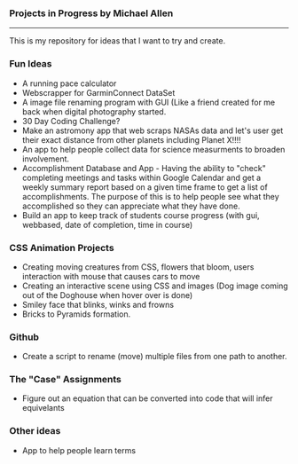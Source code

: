 ### Projects in Progress by Michael Allen
***

This is my repository for ideas that I want to try and create. 

### Fun Ideas
* A running pace calculator
* Webscrapper for GarminConnect DataSet
* A image file renaming program with GUI (Like a friend created for me back when digital photography started.
* 30 Day Coding Challenge?
* Make an astromony app that web scraps NASAs data and let's user get their exact distance from other planets including Planet X!!!!
* An app to help people collect data for science measurments to broaden involvement.
* Accomplishment Database and App - Having the ability to "check" completing meetings and tasks within Google Calendar and get a weekly summary report based on a given time frame to get a list of accomplishments. The purpose of this is to help people see what they accomplished so they can appreciate what they have done. 
* Build an app to keep track of students course progress (with gui, webbased, date of completion, time in course)

### CSS Animation Projects
* Creating moving creatures from CSS, flowers that bloom, users interaction with mouse that causes cars to move
* Creating an interactive scene using CSS and images (Dog image coming out of the Doghouse when hover over is done)
* Smiley face that blinks, winks and frowns
* Bricks to Pyramids formation.


### Github
* Create a script to rename (move) multiple files from one path to another.

### The "Case" Assignments
* Figure out an equation that can be converted into code that will infer equivelants

### Other ideas
* App to help people learn terms
